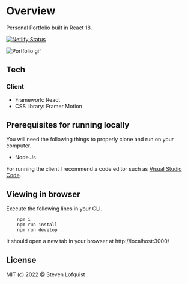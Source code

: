# Overview

Personal Portfolio built in React 18.

[![Netlify Status](https://api.netlify.com/api/v1/badges/d1d26d21-1d8f-4ffa-9b13-162910d7e253/deploy-status)](https://app.netlify.com/sites/dulcet-sorbet-c51f2a/deploys)

![Portfolio gif](./client/src/assets/images/Portfolio.gif)

## Tech
### Client
* Framework: React
* CSS library: Framer Motion

## Prerequisites for running locally

You will need the following things to properly clone and run on your computer.

* Node.Js

For running the client I recommend a code editor such as [Visual Studio Code](https://code.visualstudio.com/).


## Viewing in browser
Execute the following lines in your CLI.
```
    npm i
    npm run install
    npm run develop
```
It should open a new tab in your browser at http://localhost:3000/

## License

MIT (c) 2022 @ Steven Lofquist
